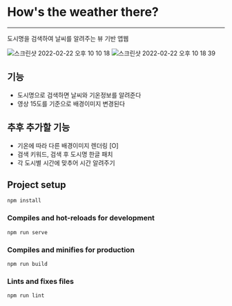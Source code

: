 # How's the weather there?

---

도시명을 검색하여 날씨를 알려주는 뷰 기반 앱웹

![스크린샷 2022-02-22 오후 10 10 18](https://user-images.githubusercontent.com/78582073/155139790-1a769bab-d8a9-4965-abed-c17e0d45d83d.png)
![스크린샷 2022-02-22 오후 10 18 39](https://user-images.githubusercontent.com/78582073/155140265-12934b91-2a53-49cb-885b-b3d54bd068a5.png)

## 기능

- 도시명으로 검색하면 날씨와 기온정보를 알려준다
- 영상 15도를 기준으로 배경이미지 변경된다

## 추후 추가할 기능

- 기온에 따라 다른 배경이미지 렌더링 [O]
- 검색 키워드, 검색 후 도시명 한글 패치
- 각 도시별 시간에 맞추어 시간 알려주기

## Project setup

```
npm install
```

### Compiles and hot-reloads for development

```
npm run serve
```

### Compiles and minifies for production

```
npm run build
```

### Lints and fixes files

```
npm run lint
```
